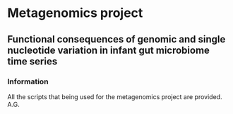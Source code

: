 # Metagenomics project
## Functional consequences of genomic and single nucleotide variation in infant gut microbiome time series 

### Information
All the scripts that being used for the metagenomics project are provided.
A.G.
